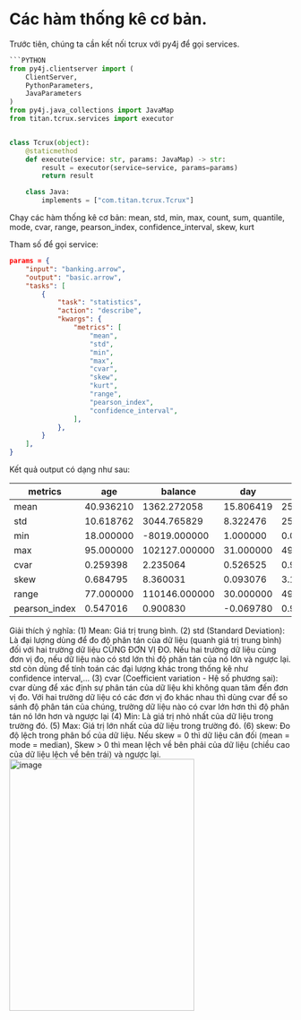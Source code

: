 # Các hàm thống kê cơ bản.

Trước tiên, chúng ta cần kết nối tcrux với py4j để gọi services.

```python
```PYTHON
from py4j.clientserver import (
    ClientServer,
    PythonParameters,
    JavaParameters
)
from py4j.java_collections import JavaMap
from titan.tcrux.services import executor


class Tcrux(object):
    @staticmethod
    def execute(service: str, params: JavaMap) -> str:
        result = executor(service=service, params=params)
        return result

    class Java:
        implements = ["com.titan.tcrux.Tcrux"]
```

Chạy các hàm thống kê cơ bản: mean, std, min, max, count, sum, quantile, mode, cvar, range, pearson_index, confidence_interval, skew, kurt

Tham số để gọi service:

```json
params = {
    "input": "banking.arrow",
    "output": "basic.arrow",
    "tasks": [
        {
            "task": "statistics",
            "action": "describe",
            "kwargs": {
                "metrics": [
                    "mean",
                    "std",
                    "min",
                    "max",
                    "cvar",
                    "skew",
                    "kurt",
                    "range",
                    "pearson_index",
                    "confidence_interval",
                ],
            },
        }
    ],
}
```

Kết quả output có dạng như sau:

| metrics        | age       | balance       | day       | duration     | campaign    | pdays       | previous    | year       |
|----------------|-----------|---------------|-----------|--------------|-------------|-------------|-------------|------------|
| mean           | 40.936210 | 1362.272058   | 15.806419 | 258.163080   | 2.763841    | 40.197828   | 0.580323    | 2010.444626 |
| std            | 10.618762 | 3044.765829   | 8.322476  | 257.527812   | 3.098021    | 100.128746  | 2.303441    | 0.602364    |
| min            | 18.000000 | -8019.000000  | 1.000000  | 0.000000     | 1.000000    | -1.000000   | 0.000000    | 2010.000000 |
| max            | 95.000000 | 102127.000000 | 31.000000 | 4918.000000  | 63.000000   | 871.000000  | 275.000000  | 2012.000000 |
| cvar           | 0.259398  | 2.235064      | 0.526525  | 0.997539     | 1.120912    | 2.490899    | 3.969237    | 0.000300    |
| skew           | 0.684795  | 8.360031      | 0.093076  | 3.144214     | 4.898488    | 2.615629    | 41.845066   | 1.008675    |
| range          | 77.000000 | 110146.000000 | 30.000000 | 4918.000000  | 62.000000   | 872.000000  | 275.000000  | 2.000000    |
| pearson_index  | 0.547016  | 0.900830      | -0.069780 | 0.910539     | 0.739673    | 1.234346    | 0.755813    | 2.214406    |

Giải thích ý nghĩa:
(1) Mean: Giá trị trung bình.
(2) std (Standard Deviation): Là đại lượng dùng để đo độ phân tán của dữ liệu (quanh giá trị trung bình) đối với hai trường dữ liệu CÙNG ĐƠN VỊ ĐO. Nếu hai trường dữ liệu cùng đơn vị đo, nếu dữ liệu nào có std lớn thì độ phân tán của nó lớn và ngược lại. std còn dùng để tính toán các đại lượng khác trong thống kê như confidence interval,...
(3) cvar (Coefficient variation - Hệ số phương sai): cvar dùng để xác định sự phân tán của dữ liệu khi không quan tâm đến đơn vị đo. Với hai trường dữ liệu có các đơn vị đo khác nhau thì dùng cvar để so sánh độ phân tán của chúng, trường dữ liệu nào có cvar lớn hơn thì độ phân tán nó lớn hơn và ngược lại
(4) Min: Là giá trị nhỏ nhất của dữ liệu trong trường đó.
(5) Max: Giá trị lớn nhất của dữ liệu trong trường đó.
(6) skew: Đo độ lệch trong phân bố của dữ liệu. Nếu skew = 0 thì dữ liệu cân đối (mean = mode = median), Skew > 0 thì mean lệch về bên phải của dữ liệu (chiều cao của dữ liệu lệch về bên trái) và ngược lại.
<img width="330" height="450" alt="image" src="https://github.com/user-attachments/assets/dddd15bd-bfff-4a36-a160-0781cbc14d35" />

